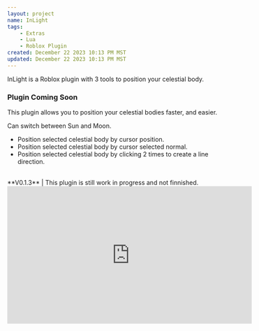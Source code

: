 ```yaml
---
layout: project
name: InLight
tags:
    - Extras 
    - Lua
    - Roblox Plugin
created: December 22 2023 10:13 PM MST
updated: December 22 2023 10:13 PM MST
---
```


InLight is a Roblox plugin with 3 tools to position your celestial body.<br>
### Plugin Coming Soon<br>

This plugin allows you to position your celestial bodies faster, and easier.<br>

Can switch between Sun and Moon.<br>
- Position selected celestial body by cursor position.<br>
- Position selected celestial body by cursor selected normal.<br>
- Position selected celestial body by clicking 2 times to create a line direction.<br>
<br>
**V0.1.3** | This plugin is still work in progress and not finnished.

<iframe width="560" height="315" src="https://www.youtube.com/embed/H6PAdVJkxpQ?si=DUojLDYvw9oqep_5" title="YouTube video player" frameborder="0" allow="accelerometer; autoplay; clipboard-write; encrypted-media; gyroscope; picture-in-picture; web-share" referrerpolicy="strict-origin-when-cross-origin" allowfullscreen></iframe>